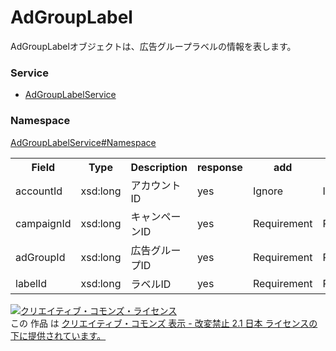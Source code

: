 # AdGroupLabel
AdGroupLabelオブジェクトは、広告グループラベルの情報を表します。

### Service
+ [AdGroupLabelService](../../services/AdGroupLabelService.md)

### Namespace
[AdGroupLabelService#Namespace](../../services/AdGroupLabelService.md#namespace)

<table>
 <tr>
  <th>Field</th>
  <th>Type</th>
  <th>Description</th>
  <th>response</th>
  <th>add</th>
  <th>remove</th>
 </tr>
 <tr>
  <td>accountId</td>
  <td>xsd:long</td>
  <td>アカウントID</td>
  <td>yes</td>
  <td>Ignore</td>
  <td>Ignore</td>
 </tr>
 <tr>
  <td>campaignId</td>
  <td>xsd:long</td>
  <td>キャンペーンID</td>
  <td>yes</td>
  <td>Requirement</td>
  <td>Requirement</td>
 </tr>
 <tr>
  <td>adGroupId</td>
  <td>xsd:long</td>
  <td>広告グループID</td>
  <td>yes</td>
  <td>Requirement</td>
  <td>Requirement</td>
 </tr>
 <tr>
  <td>labelId</td>
  <td>xsd:long</td>
  <td>ラベルID</td>
  <td>yes</td>
  <td>Requirement</td>
  <td>Requirement</td>
 </tr>
</table>

<a rel="license" href="http://creativecommons.org/licenses/by-nd/2.1/jp/"><img alt="クリエイティブ・コモンズ・ライセンス" style="border-width:0" src="https://i.creativecommons.org/l/by-nd/2.1/jp/88x31.png" /></a><br />この 作品 は <a rel="license" href="http://creativecommons.org/licenses/by-nd/2.1/jp/">クリエイティブ・コモンズ 表示 - 改変禁止 2.1 日本 ライセンスの下に提供されています。</a>
